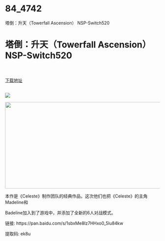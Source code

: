 # 84_4742
塔倒：升天（Towerfall Ascension） NSP-Switch520
# 塔倒：升天（Towerfall Ascension） NSP-Switch520
 <br/></br>
[下载地址](https://www.switch520.cc/article/4742 "下载地址")
<br/></br>

<p><img src="https://s1.ax1x.com/2020/05/12/YUSGq0.jpg"></p>
<p><img src="https://timgsa.baidu.com/timg?image&amp;quality=80&amp;size=b9999_10000&amp;sec=1589296462675&amp;di=9dc4b26677eefa7a811dec525a353da9&amp;imgtype=0&amp;src=http%3A%2F%2Fimg.9553.com%2Fdanji%2Fupload%2F2014032750243517.jpg" width="520" height="280"></p>
<p><span>本作是《Celeste》制作团队的经典作品，这次他们也把《Celeste》的主角Madeline和&nbsp;</span></p>
<p><span>Badeline加入到了游戏中，并添加了全新的6人对战模式。</span></p>
<p></p>
<p><span>链接: https://pan.baidu.com/s/1sbxMe8Iz7HHxo0_5lu84kw&nbsp;</span></p>
<p><span>提取码: ek8u</span></p>
